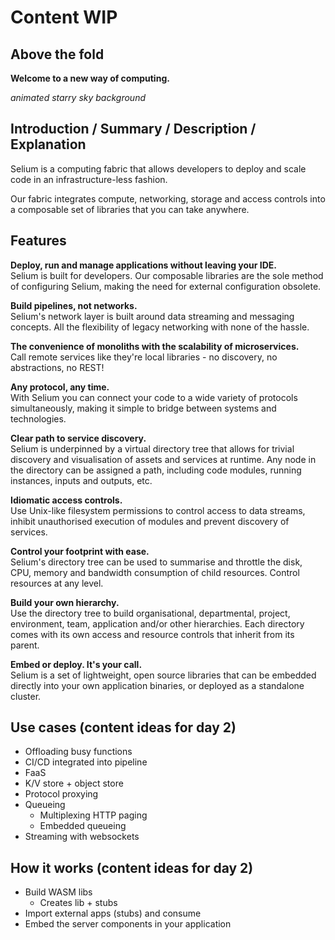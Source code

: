 # Content WIP

## Above the fold

**Welcome to a new way of computing.**

_animated starry sky background_

## Introduction / Summary / Description / Explanation

Selium is a computing fabric that allows developers to deploy and scale code in an infrastructure-less fashion.

Our fabric integrates compute, networking, storage and access controls into a composable set of libraries that you can take anywhere.

## Features

**Deploy, run and manage applications without leaving your IDE.**<br>
Selium is built for developers. Our composable libraries are the sole method of configuring Selium, making the need for external configuration obsolete.

**Build pipelines, not networks.**<br>
Selium's network layer is built around data streaming and messaging concepts. All the flexibility of legacy networking with none of the hassle.

**The convenience of monoliths with the scalability of microservices.**<br>
Call remote services like they're local libraries - no discovery, no abstractions, no REST!

**Any protocol, any time.**<br>
With Selium you can connect your code to a wide variety of protocols simultaneously, making it simple to bridge between systems and technologies.

**Clear path to service discovery.**<br>
Selium is underpinned by a virtual directory tree that allows for trivial discovery and visualisation of assets and services at runtime. Any node in the directory can be assigned a path, including code modules, running instances, inputs and outputs, etc.

**Idiomatic access controls.**<br>
Use Unix-like filesystem permissions to control access to data streams, inhibit unauthorised execution of modules and prevent discovery of services.

**Control your footprint with ease.**<br>
Selium's directory tree can be used to summarise and throttle the disk, CPU, memory and bandwidth consumption of child resources. Control resources at any level.

**Build your own hierarchy.**<br>
Use the directory tree to build organisational, departmental, project, environment, team, application and/or other hierarchies. Each directory comes with its own access and resource controls that inherit from its parent.

**Embed or deploy. It's your call.**<br>
Selium is a set of lightweight, open source libraries that can be embedded directly into your own application binaries, or deployed as a standalone cluster.

## Use cases (content ideas for day 2)

- Offloading busy functions
- CI/CD integrated into pipeline
- FaaS
- K/V store + object store
- Protocol proxying
- Queueing
    - Multiplexing HTTP paging
    - Embedded queueing
- Streaming with websockets

## How it works (content ideas for day 2)

- Build WASM libs
    - Creates lib + stubs
- Import  external apps (stubs) and consume
- Embed the server components in your application
